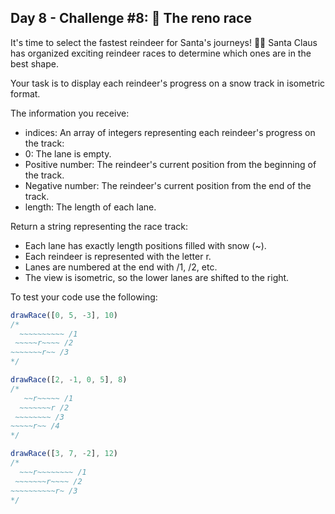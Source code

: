 ## Day 8 - Challenge #8: 🦌 The reno race

It's time to select the fastest reindeer for Santa's journeys! 🦌🎄
Santa Claus has organized exciting reindeer races to determine which ones are in the best shape.

Your task is to display each reindeer's progress on a snow track in isometric format.

The information you receive:

* indices: An array of integers representing each reindeer's progress on the track:
* 0: The lane is empty.
* Positive number: The reindeer's current position from the beginning of the track.
* Negative number: The reindeer's current position from the end of the track.
* length: The length of each lane.

Return a string representing the race track:

* Each lane has exactly length positions filled with snow (~).
* Each reindeer is represented with the letter r.
* Lanes are numbered at the end with /1, /2, etc.
* The view is isometric, so the lower lanes are shifted to the right.


To test your code use the following:

```ts
drawRace([0, 5, -3], 10)
/*
  ~~~~~~~~~~ /1
 ~~~~~r~~~~ /2
~~~~~~~r~~ /3
*/

drawRace([2, -1, 0, 5], 8)
/*
   ~~r~~~~~ /1
  ~~~~~~~r /2
 ~~~~~~~~ /3
~~~~~r~~ /4
*/

drawRace([3, 7, -2], 12)
/*
  ~~~r~~~~~~~~ /1
 ~~~~~~~r~~~~ /2
~~~~~~~~~~r~ /3
*/
```
